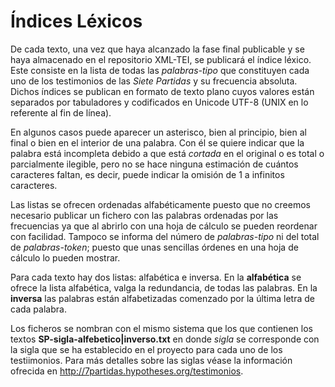 # Índices Léxicos

De cada texto, una vez que haya alcanzado la fase final publicable y se haya almacenado en el repositorio XML-TEI, se publicará el índice léxico. Este consiste en la lista de todas las <em>palabras-tipo</em> que constituyen cada uno de los testimonios de las <em>Siete Partidas</em> y su frecuencia absoluta. Dichos índices se publican en formato de texto plano cuyos valores están separados por tabuladores y codificados en Unicode UTF-8 (UNIX en lo referente al fin de línea).

En algunos casos puede aparecer un asterisco, bien al principio, bien al final o bien en el interior de una palabra. Con él se quiere indicar que la palabra está incompleta debido a que está <em>cortada</em> en el original o es total o parcialmente ilegible, pero no se hace ninguna estimación de cuántos caracteres faltan, es decir, puede indicar la omisión de 1 a infinitos caracteres.

Las listas se ofrecen ordenadas alfabéticamente puesto que no creemos necesario publicar un fichero con las palabras ordenadas por las frecuencias ya que al abrirlo con una hoja de cálculo se pueden reordenar con facilidad. Tampoco se informa del número de <em>palabras-tipo</em> ni del total de <em>palabras-token</em>; puesto que unas sencillas órdenes en una hoja de cálculo lo pueden mostrar.

Para cada texto hay dos listas: alfabética e inversa. En la <strong>alfabética</strong> se ofrece la lista alfabética, valga la redundancia, de todas las palabras. En la <strong>inversa</strong> las palabras están alfabetizadas comenzado por la última letra de cada palabra.

Los ficheros se nombran con el mismo sistema que los que contienen los textos <strong>SP-sigla-alfebetico|inverso.txt</strong> en donde *sigla* se corresponde con la sigla que se ha establecido en el proyecto para cada uno de los testiimonios. Para más detalles sobre las siglas véase la información ofrecida en http://7partidas.hypotheses.org/testimonios.
